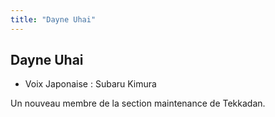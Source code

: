 ```yaml
---
title: "Dayne Uhai"
---
```


Dayne Uhai
----------



* Voix Japonaise : Subaru Kimura


Un nouveau membre de la section maintenance de Tekkadan.




